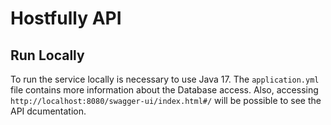 # Hostfully API
## Run Locally
To run the service locally is necessary to use Java 17.
The ```application.yml``` file contains more information about the Database access.
Also, accessing ```http://localhost:8080/swagger-ui/index.html#/``` will be possible to see the API dcumentation.
